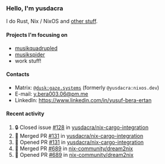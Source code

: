 ### Hello, I'm yusdacra

I do Rust, Nix / NixOS and [other stuff](https://gaze.systems/).

#### Projects I'm focusing on

- [musikquadrupled](https://github.com/yusdacra/musikquadrupled)
- [musikspider](https://github.com/yusdacra/musikspider)
- work stuff!

#### Contacts

- Matrix: [`@dusk:gaze.systems`](https://matrix.to/#/@dusk:gaze.systems) (formerly `@yusdacra:nixos.dev`)
- E-mail: y.bera003.06@pm.me
- LinkedIn: https://www.linkedin.com/in/yusuf-bera-ertan

#### Recent activity

<!--START_SECTION:activity-->
1. 🔒 Closed issue [#128](https://github.com/yusdacra/nix-cargo-integration/issues/128) in [yusdacra/nix-cargo-integration](https://github.com/yusdacra/nix-cargo-integration)
2. 🎉 Merged PR [#131](https://github.com/yusdacra/nix-cargo-integration/pull/131) in [yusdacra/nix-cargo-integration](https://github.com/yusdacra/nix-cargo-integration)
3. 💪 Opened PR [#131](https://github.com/yusdacra/nix-cargo-integration/pull/131) in [yusdacra/nix-cargo-integration](https://github.com/yusdacra/nix-cargo-integration)
4. 🎉 Merged PR [#689](https://github.com/nix-community/dream2nix/pull/689) in [nix-community/dream2nix](https://github.com/nix-community/dream2nix)
5. 💪 Opened PR [#689](https://github.com/nix-community/dream2nix/pull/689) in [nix-community/dream2nix](https://github.com/nix-community/dream2nix)
<!--END_SECTION:activity-->
